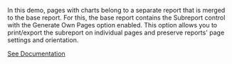 In this demo, pages with charts belong to a separate report that is merged to the base report. For this, the base report contains the Subreport control with the Generate Own Pages option enabled. This option allows you to print/export the subreport on individual pages and preserve reports' page settings and orientation.

<a href="https://docs.devexpress.com/XtraReports/400691/detailed-guide-to-devexpress-reporting/merge-reports/merge-reports-use-data-driven-page-sequence" target="_blank">See Documentation</a>
